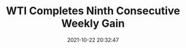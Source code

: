 ---
"title": "WTI Completes Ninth Consecutive Weekly Gain"
"date": "2021-10-22 20:32:47"
"feed_name": "RIGZONE"
"feed_website": "http://www.rigzone.com/"
"feed_rss": "http://www.rigzone.com/news/rss/rigzone_latest.aspx"
"link": "https://www.rigzone.com/news/wire/wti_completes_ninth_consecutive_weekly_gain-22-oct-2021-166798-article/?rss=true"
"source": "None"
"file": "_posts/2021-1-1-b1e554eec05f9858b3219811ade3a901a9b2a070.md"
"accident": "0"
"drilling": "0"
"represented_by": "0"
"dead": "0"
"injured": "0"
"arrested": "0"
"place": "unknown place"
"where": "unknown site"
"causes": "unknown"
"place_uri": "unknown place"
---